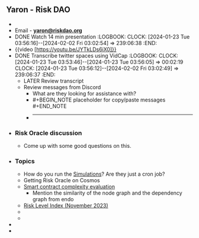 ## Yaron - Risk DAO
-
- Email - **yaron@riskdao.org**
- DONE Watch 14 min presentation
  :LOGBOOK:
  CLOCK: [2024-01-23 Tue 03:56:16]--[2024-02-02 Fri 03:02:54] =>  239:06:38
  :END:
- {{video [https://youtu.be/JYTkLDs6iX0]}}
- DONE Transcribe twitter spaces using VidCap
  :LOGBOOK:
  CLOCK: [2024-01-23 Tue 03:53:46]--[2024-01-23 Tue 03:56:05] =>  00:02:19
  CLOCK: [2024-01-23 Tue 03:56:12]--[2024-02-02 Fri 03:02:49] =>  239:06:37
  :END:
	- LATER Review transcript
	- Review messages from Discord
		- What are they looking for assistance with?
		- #+BEGIN_NOTE
		  placeholder for copy/paste messages
		  #+END_NOTE
		- _____________________________
- ### Risk Oracle discussion
	- Come up with some good questions on this.
- ### Topics
	- How do you run the [Simulations](https://github.com/Risk-DAO/simulation-results/blob/main/bad-debt/latest/subjobavalanche_MIM_USDC%2BAVAX%20JLP.json)? Are they just a cron  job?
	- Getting Risk Oracle on Cosmos
	- [Smart contract complexity evaluation](https://medium.com/risk-dao/a-complexity-measure-for-smart-contracts-13fa5aed5572)
		- Mention the similarity of the node graph and the dependency graph from endo
	- [Risk Level Index (November 2023)](https://medium.com/risk-dao/announcing-the-risk-level-index-ca5dcef95303)
	-
	-
-
-